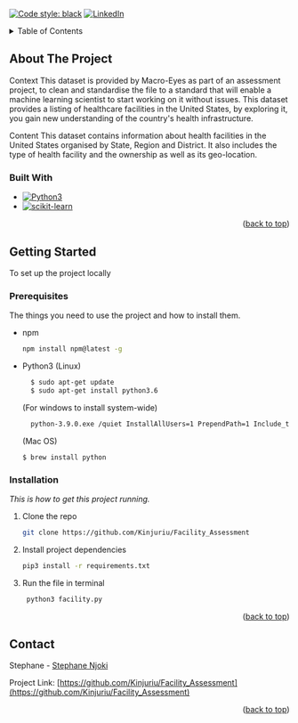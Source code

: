 <a name="readme-top"></a>

<!-- PROJECT SHIELDS -->

[![Code style: black](https://img.shields.io/badge/code%20style-black-000000.svg)](https://github.com/psf/black)
[![LinkedIn][linkedin-shield]][linkedin-url]



<!-- PROJECT LOGO -->


<!-- TABLE OF CONTENTS -->
<details>
  <summary>Table of Contents</summary>
  <ol>
    <li>
      <a href="#about-the-project">About The Project</a>
      <ul>
        <li><a href="#built-with">Built With</a></li>
      </ul>
    </li>
    <li>
      <a href="#getting-started">Getting Started</a>
      <ul>
        <li><a href="#prerequisites">Prerequisites</a></li>
        <li><a href="#installation">Installation</a></li>
      </ul>
    </li>
    <li><a href="#contact">Contact</a></li>
  </ol>
</details>



<!-- ABOUT THE PROJECT -->
## About The Project

Context
This dataset is provided by Macro-Eyes as part of an assessment project, to clean and standardise the file to a standard that will enable a machine learning scientist to start working on it without issues. This dataset provides a listing of healthcare facilities in the United States, by exploring it, you gain new understanding of the country's health infrastructure.

Content
This dataset contains information about health facilities in the United States organised by State, Region and District. It also includes the type of health facility and the ownership as well as its geo-location.


### Built With

* [![Python3][Python3]][Python-url]
* [![scikit-learn][scikit-learn]][scikit-learn-url]

<p align="right">(<a href="#readme-top">back to top</a>)</p>



<!-- GETTING STARTED -->
## Getting Started

To set up the project locally

### Prerequisites

The things you need to use the project and how to install them.
* npm
  ```sh
  npm install npm@latest -g
  ```

* Python3
    (Linux)
  ```sh
    $ sudo apt-get update
    $ sudo apt-get install python3.6
  ```
  (For windows to install system-wide)
  ```sh
    python-3.9.0.exe /quiet InstallAllUsers=1 PrependPath=1 Include_test=0
  ```
    (Mac OS)
    ```
    $ brew install python
    ```


### Installation

_This is how to get this project running._

1. Clone the repo
   ```sh
   git clone https://github.com/Kinjuriu/Facility_Assessment
   ```
2. Install project dependencies
   ```sh
   pip3 install -r requirements.txt
   ```
3. Run the file in terminal
   ```sh
    python3 facility.py
   ```

<p align="right">(<a href="#readme-top">back to top</a>)</p>


<!-- CONTACT -->
## Contact

Stephane - [Stephane Njoki](https://www.linkedin.com/in/stephane-njoki/)

Project Link: [https://github.com/Kinjuriu/Facility_Assessment](https://github.com/Kinjuriu/Facility_Assessment)

<p align="right">(<a href="#readme-top">back to top</a>)</p>



<!-- MARKDOWN LINKS & IMAGES -->
<!-- https://www.markdownguide.org/basic-syntax/#reference-style-links -->
[linkedin-shield]: https://img.shields.io/badge/linkedin-%230077B5.svg?style=for-the-badge&logo=linkedin&logoColor=white
[linkedin-url]: https://github.com/Kinjuriu
[Python3]: https://img.shields.io/badge/-Python-black?style=for-the-badge&logo=Python
[Python-url]: https://python.org/
[scikit-learn]: https://img.shields.io/badge/-scikit--learn-F7931E?style=for-the-badge&logo=scikitlearn&logoColor=blue
[scikit-learn-url]: https://scikit-learn.org/stable/
